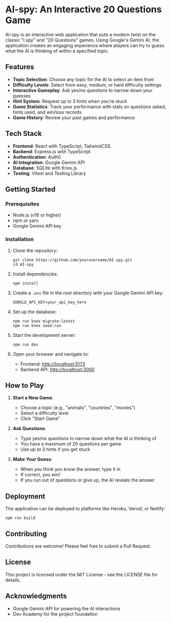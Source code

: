 # AI-spy: An Interactive 20 Questions Game

AI-spy is an interactive web application that puts a modern twist on the classic "I spy" and "20 Questions" games. Using Google's Gemini AI, the application creates an engaging experience where players can try to guess what the AI is thinking of within a specified topic.

## Features

- **Topic Selection**: Choose any topic for the AI to select an item from
- **Difficulty Levels**: Select from easy, medium, or hard difficulty settings
- **Interactive Gameplay**: Ask yes/no questions to narrow down your guesses
- **Hint System**: Request up to 3 hints when you're stuck
- **Game Statistics**: Track your performance with stats on questions asked, hints used, and win/loss records
- **Game History**: Review your past games and performance

## Tech Stack

- **Frontend**: React with TypeScript, TailwindCSS
- **Backend**: Express.js with TypeScript
- **Authentication**: Auth0
- **AI Integration**: Google Gemini API
- **Database**: SQLite with Knex.js
- **Testing**: Vitest and Testing Library

## Getting Started

### Prerequisites

- Node.js (v16 or higher)
- npm or yarn
- Google Gemini API key

### Installation

1. Clone the repository:
   ```
   git clone https://github.com/yourusername/AI-spy.git
   cd AI-spy
   ```

2. Install dependencies:
   ```
   npm install
   ```

3. Create a `.env` file in the root directory with your Google Gemini API key:
   ```
   GOOGLE_API_KEY=your_api_key_here
   ```

4. Set up the database:
   ```
   npm run knex migrate:latest
   npm run knex seed:run
   ```

5. Start the development server:
   ```
   npm run dev
   ```

6. Open your browser and navigate to:
   - Frontend: [http://localhost:5173](http://localhost:5173)
   - Backend API: [http://localhost:3000](http://localhost:3000)

## How to Play

1. **Start a New Game**:
   - Choose a topic (e.g., "animals", "countries", "movies")
   - Select a difficulty level
   - Click "Start Game"

2. **Ask Questions**:
   - Type yes/no questions to narrow down what the AI is thinking of
   - You have a maximum of 20 questions per game
   - Use up to 3 hints if you get stuck

3. **Make Your Guess**:
   - When you think you know the answer, type it in
   - If correct, you win!
   - If you run out of questions or give up, the AI reveals the answer

## Deployment

The application can be deployed to platforms like Heroku, Vercel, or Netlify:

```
npm run build
```

## Contributing

Contributions are welcome! Please feel free to submit a Pull Request.

## License

This project is licensed under the MIT License - see the LICENSE file for details.

## Acknowledgments

- Google Gemini API for powering the AI interactions
- Dev Academy for the project foundation
